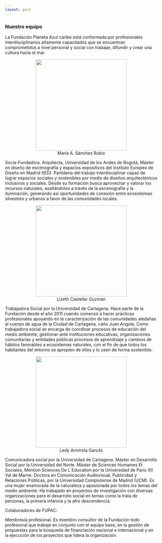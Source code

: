 ```yaml
---
layout: post
---
```


<div class="bradcam_area breadcam_bg overlay d-flex align-items-center justify-content-center">
    <div class="container">
        <div class="row">
            <div class="col-xl-12">
                <div class="bradcam_text text-center">
                    <h3>Nuestro equipo</h3>
                </div>
            </div>
        </div>
    </div>
</div>


<section class="blog_area single-post-area section-padding">
      <div class="container">
         <div class="row">
            <div class="col-lg-12 posts-list">
               <div class="single-post">
                  <div class="blog_details">

<p>La Fundación Planeta Azul caribe está conformada por profesionales interdisciplinarios altamente capacitados que se
encuentran comprometidos a nivel personal y social con trabajar, difundir y crear una cultura hacia el mar.
</p>
<p style="text-align: center">
<img height="300px" src="{{ '/assets/images/volenteer/equipo/maria_alejandra_sanchez.jpg' | prepend: site.baseurl }}"><br/>
María A. Sánchez Rubio
</p>
<p>
Socia-Fundadora. Arquitecta, Universidad de los Andes de Bogotá, Máster en diseño de escenografía y espacios expositivos
del Instituto Europeo de Diseño en Madrid (IED). Partidaria del trabajo interdisciplinar capaz de lograr espacios
sociales y sostenibles por medio de diseños arquitectónicos inclusivos y sociales. Desde su formación busca aprovechar y
valorar los recursos naturales, exaltándolos a través de la escenografía y la iluminación, generando así oportunidades
de conexión entre ecosistemas silvestres y urbanos a favor de las comunidades locales.
</p>
<p style="text-align: center">
<img  height="300px" src="{{ '/assets/images/volenteer/equipo/lizeth-castellar-guzman.png' | prepend: site.baseurl }}"><br/>
Lizeth Castellar Guzmán
</p>
<p>
Trabajadora Social por la Universidad de Cartagena. Hace parte de la Fundación desde el año 2011 cuando comenzó a hacer
prácticas profesionales apoyando en la caracterización de las comunidades aledañas al cuerpo de agua de la Ciudad de
Cartagena, caño Juan Angola. Como trabajadora social se encarga de coordinar procesos de educación del medio ambiente,
gestionar ante instituciones educativas, organizaciones comunitarias y entidades públicas procesos de aprendizaje y
cambios de hábitos favorables a ecosistemas naturales, con el fin de que todos los habitantes del entorno se apropien de
ellos y lo usen de forma sostenible.
</p>
<p style="text-align: center">
<img  height="300px" src="{{ '/assets/images/volenteer/equipo/ledy_armirola.jpg' | prepend: site.baseurl }}">
<br/>
Ledy Armirola Garcés
</p>
<p>
Comunicadora social por la Universidad de Cartagena. Máster en Desarrollo Social por la Universidad del Norte. Máster de
Sciences Humaines Et Sociales, Mention Sciences De L`Education por la Universidad de Paris XII Val de Marne. Doctora en
Comunicación Audiovisual, Publicidad y Relaciones Públicas, por la Universidad Complutense de Madrid (UCM). Es una mujer
enamorada de la naturaleza y apasionada por todos los temas del medio ambiente. Ha trabajado en proyectos de
investigación con diversas organizaciones para el desarrollo social en temas como la trata de personas, la primera
infancia y la afro descendencia.
</p>

<p>
Colaboradores de FUPAC:

Membresía profesional. Es miembro consultor de la Fundación todo profesional que trabaje en conjunto con el equipo base,
en la gestión de propuestas para la búsqueda de financiación nacional e internacional y en la ejecución de los proyectos
que lidera la organización.
</p>

</div>
</div>
</div>
</div>
</div>
</section>
